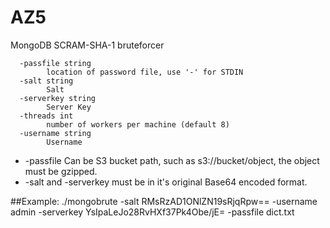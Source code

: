 # AZ5
MongoDB SCRAM-SHA-1 bruteforcer


```Usage of ./mongobrute_hash:
  -passfile string
    	location of password file, use '-' for STDIN
  -salt string
    	Salt
  -serverkey string
    	Server Key
  -threads int
    	number of workers per machine (default 8)
  -username string
    	Username
```

* -passfile Can be S3 bucket path, such as s3://bucket/object, the object must be gzipped. 
* -salt and -serverkey must be in it's original Base64 encoded format.

##Example:
./mongobrute -salt RMsRzAD1ONlZN19sRjqRpw== -username admin -serverkey YsIpaLeJo28RvHXf37Pk4Obe/jE= -passfile dict.txt
